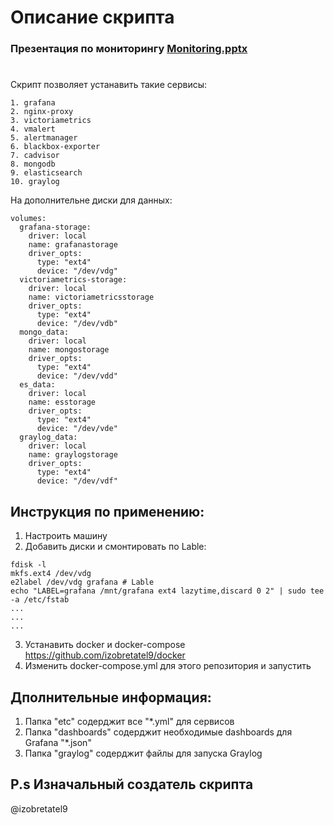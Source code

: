# Описание скрипта

### Презентация по мониторингу [Monitoring.pptx](https://github.com/izobretatel9/monitoring/raw/main/Monitoring.pptx "Download")
#
Скрипт позволяет устанавить такие сервисы:
```
1. grafana
2. nginx-proxy
3. victoriametrics
4. vmalert
5. alertmanager
6. blackbox-exporter
7. cadvisor
8. mongodb
9. elasticsearch
10. graylog
```
На дополнительне диски для данных:
```
volumes:
  grafana-storage:
    driver: local
    name: grafanastorage
    driver_opts:
      type: "ext4"
      device: "/dev/vdg"
  victoriametrics-storage:
    driver: local
    name: victoriametricsstorage
    driver_opts:
      type: "ext4"
      device: "/dev/vdb"
  mongo_data:
    driver: local
    name: mongostorage
    driver_opts:
      type: "ext4"
      device: "/dev/vdd"
  es_data:
    driver: local
    name: esstorage
    driver_opts:
      type: "ext4"
      device: "/dev/vde"
  graylog_data:
    driver: local
    name: graylogstorage
    driver_opts:
      type: "ext4"
      device: "/dev/vdf"
```
## Инструкция по применению: 

1. Настроить машину
2. Добавить диски и смонтировать по Lable:
```
fdisk -l
mkfs.ext4 /dev/vdg
e2label /dev/vdg grafana # Lable
echo "LABEL=grafana /mnt/grafana ext4 lazytime,discard 0 2" | sudo tee -a /etc/fstab
...
...
...
```
3. Устанавить docker и docker-compose
https://github.com/izobretatel9/docker
4. Изменить docker-compose.yml для этого репозитория и запустить
## Дполнительные информация: 

1. Папка "etc" содерджит все "*.yml" для сервисов
2. Папка "dashboards" содерджит необходимые dashboards для Grafana "*.json"
3. Папка "graylog" содерджит файлы для запуска Graylog

## P.s Изначальный создатель скрипта

@izobretatel9